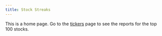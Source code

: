 ```yaml
---
title: Stock Streaks
---
```


This is a home page. Go to the [tickers](/tickers) page to see the reports for the top 100 stocks.